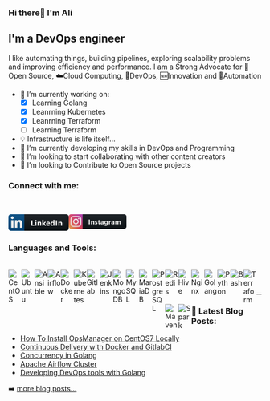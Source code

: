 ### Hi there👋 I'm Ali

## I'm a DevOps engineer
I like automating things, building pipelines, exploring scalability problems and improving efficiency and performance. I am a Strong Advocate for 📜Open Source, ☁️Cloud Computing, 🚀DevOps, 🆕Innovation and 🤖Automation
- 🔭 I’m currently working on:
	- [X] Learning Golang
	- [X] Leanrning Kubernetes
	- [X] Leanrning Terraform
	- [ ] Learning Terraform
- 💡 Infrastructure is life itself...
- 💪 I’m currently developing my skills in DevOps and Programming
- 👯 I’m looking to start collaborating with other content creators
- 🥅 I’m looking to Contribute to Open Source projects

### Connect with me:

<br />

[<img align="left" alt="github | LinkedIn" width="120px" src="https://raw.githubusercontent.com/MikeCodesDotNET/ColoredBadges/master/svg/social/linkedin.svg" />][linkedin]
[<img align="left" alt="github | Instagram" width="115px" src="https://raw.githubusercontent.com/MikeCodesDotNET/ColoredBadges/master/svg/social/instagram.svg" />][instagram]

<br />
<br />

### Languages and Tools:

<br />

<img align="left" alt="CentOS" width="26px" src="https://cdn.jsdelivr.net/npm/simple-icons@3.13.0/icons/centos.svg" />
<img align="left" alt="Ubuntu" width="26px" src="https://cdn.jsdelivr.net/npm/simple-icons@3.13.0/icons/ubuntu.svg" />
<img align="left" alt="Ansible" width="26px" src="https://cdn.jsdelivr.net/npm/simple-icons@3.13.0/icons/ansible.svg" />
<img align="left" alt="Airflow" width="26px" src="https://cdn.jsdelivr.net/npm/simple-icons@3.13.0/icons/apacheairflow.svg" />
<img align="left" alt="Docker" width="26px" src="https://cdn.jsdelivr.net/npm/simple-icons@3.13.0/icons/docker.svg" />
<img align="left" alt="Kubernetes" width="26px" src="https://cdn.jsdelivr.net/npm/simple-icons@3.13.0/icons/kubernetes.svg" />
<img align="left" alt="Gitlab" width="26px" src="https://cdn.jsdelivr.net/npm/simple-icons@3.13.0/icons/gitlab.svg" />
<img align="left" alt="Jenkins" width="26px" src="https://cdn.jsdelivr.net/npm/simple-icons@3.13.0/icons/jenkins.svg" />
<img align="left" alt="MongoDB" width="26px" src="https://cdn.jsdelivr.net/npm/simple-icons@3.13.0/icons/mongodb.svg" />
<img align="left" alt="MySQL" width="26px" src="https://cdn.jsdelivr.net/npm/simple-icons@3.13.0/icons/mysql.svg" />
<img align="left" alt="MariaDB" width="26px" src="https://cdn.jsdelivr.net/npm/simple-icons@3.13.0/icons/mariadb.svg" />
<img align="left" alt="PostgreSQL" width="26px" src="https://cdn.jsdelivr.net/npm/simple-icons@3.13.0/icons/postgresql.svg" />
<img align="left" alt="Redis" width="26px" src="https://cdn.jsdelivr.net/npm/simple-icons@3.13.0/icons/redis.svg" />
<img align="left" alt="Hive" width="26px" src="https://raw.githubusercontent.com/simple-icons/simple-icons/develop/icons/apachehive.svg" />
<img align="left" alt="Nginx" width="26px" src="https://cdn.jsdelivr.net/npm/simple-icons@3.13.0/icons/nginx.svg" />
<img align="left" alt="Golang" width="26px" src="https://cdn.jsdelivr.net/npm/simple-icons@3.13.0/icons/go.svg" />
<img align="left" alt="Python" width="26px" src="https://cdn.jsdelivr.net/npm/simple-icons@3.13.0/icons/python.svg" />
<img align="left" alt="Bash" width="26px" src="https://cdn.jsdelivr.net/npm/simple-icons@3.13.0/icons/gnubash.svg" />
<img align="left" alt="Terraform" width="26px" src="https://cdn.jsdelivr.net/npm/simple-icons@3.13.0/icons/terraform.svg" />
<img align="left" alt="Maven" width="26px" src="https://cdn.jsdelivr.net/npm/simple-icons@3.13.0/icons/apachemaven.svg" />
<img align="left" alt="Spark" width="26px" src="https://cdn.jsdelivr.net/npm/simple-icons@3.13.0/icons/apachespark.svg" />

<br />
<br />

---

### 📕 Latest Blog Posts:

<!-- BLOG-POST-LIST:START -->
- [How To Install OpsManager on CentOS7 Locally](#)
- [Continuous Delivery with Docker and GitlabCI](#)
- [Concurrency in Golang](#)
- [Apache Airflow Cluster](#)
- [Developing DevOps tools with Golang](#)

<!-- BLOG-POST-LIST:END -->

➡️ [more blog posts...](https://github.com/aliiikz/blogs)


[github]: https://github.com/aliiikz
[twitter]: https://twitter.com/alibm73
[blog]: https://github.com/aliiikz/blogs
[instagram]: https://instagram.com/alikz74
[linkedin]: https://linkedin.com/in/aliikz
